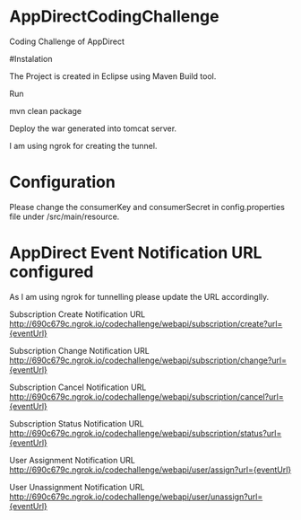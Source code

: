 # AppDirectCodingChallenge
Coding Challenge of AppDirect


#Instalation

The Project is created in Eclipse using Maven Build tool.

Run 

mvn clean package

Deploy the war generated into tomcat server.

I am using ngrok for creating the tunnel.

# Configuration

Please change the consumerKey and consumerSecret in config.properties file under /src/main/resource.



# AppDirect Event Notification URL configured

As I am using ngrok for tunnelling please update the URL accordinglly.

Subscription Create Notification URL
http://690c679c.ngrok.io/codechallenge/webapi/subscription/create?url={eventUrl}

Subscription Change Notification URL
http://690c679c.ngrok.io/codechallenge/webapi/subscription/change?url={eventUrl}

Subscription Cancel Notification URL
http://690c679c.ngrok.io/codechallenge/webapi/subscription/cancel?url={eventUrl}

Subscription Status Notification URL
http://690c679c.ngrok.io/codechallenge/webapi/subscription/status?url={eventUrl}

User Assignment Notification URL
http://690c679c.ngrok.io/codechallenge/webapi/user/assign?url={eventUrl}

User Unassignment Notification URL
http://690c679c.ngrok.io/codechallenge/webapi/user/unassign?url={eventUrl}

